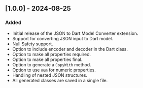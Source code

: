 ## [1.0.0] - 2024-08-25

### Added
- Initial release of the JSON to Dart Model Converter extension.
- Support for converting JSON input to Dart model.
- Null Safety support.
- Option to include encoder and decoder in the Dart class.
- Option to make all properties required.
- Option to make all properties final.
- Option to generate a `CopyWith` method.
- Option to use `num` for numeric properties.
- Handling of nested JSON structures.
- All generated classes are saved in a single file.

